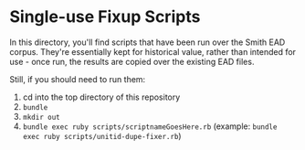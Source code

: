 # Single-use Fixup Scripts

In this directory, you'll find scripts that have been run
over the Smith EAD corpus.  They're essentially kept for historical
value, rather than intended for use - once run, the results are copied over
the existing EAD files.

Still, if you should need to run them:

1. cd into the top directory of this repository
2. `bundle`
3. `mkdir out`
4. `bundle exec ruby scripts/scriptnameGoesHere.rb` (example: `bundle exec ruby scripts/unitid-dupe-fixer.rb`)
